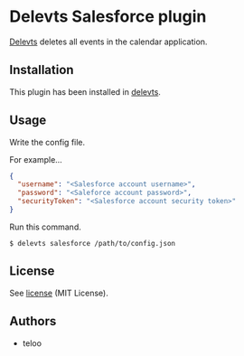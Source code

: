 Delevts Salesforce plugin
==================

[Delevts](https://github.com/teloo/delevts) deletes all events in the calendar application.

## Installation

This plugin has been installed in [delevts](https://github.com/teloo/delevts).

## Usage

Write the config file.

For example...

```json
{
  "username": "<Salesforce account username>",
  "password": "<Saleforce account password>",
  "securityToken": "<Salesforce account security token>"
}
```

Run this command.

```shell
$ delevts salesforce /path/to/config.json
```

## License

See [license](LICENSE) (MIT License).

## Authors

* teloo
